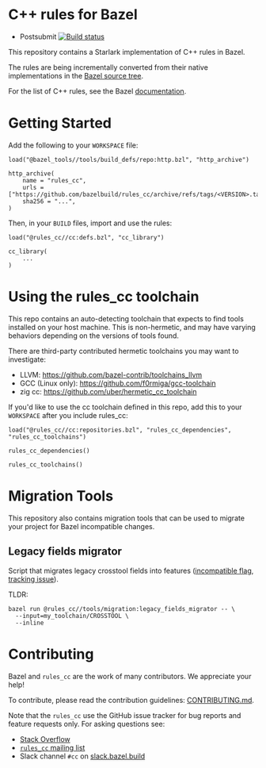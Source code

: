 # C++ rules for Bazel

* Postsubmit [![Build status](https://badge.buildkite.com/f03592ae2d7d25a2abc2a2ba776e704823fa17fd3e061f5103.svg?branch=main)](https://buildkite.com/bazel/rules-cc)

This repository contains a Starlark implementation of C++ rules in Bazel.

The rules are being incrementally converted from their native implementations in the [Bazel source tree](https://source.bazel.build/bazel/+/master:src/main/java/com/google/devtools/build/lib/rules/cpp/).

For the list of C++ rules, see the Bazel
[documentation](https://docs.bazel.build/versions/main/be/overview.html).

# Getting Started

Add the following to your `WORKSPACE` file:

```starlark
load("@bazel_tools//tools/build_defs/repo:http.bzl", "http_archive")

http_archive(
    name = "rules_cc",
    urls = ["https://github.com/bazelbuild/rules_cc/archive/refs/tags/<VERSION>.tar.gz"],
    sha256 = "...",
)
```

Then, in your `BUILD` files, import and use the rules:

```starlark
load("@rules_cc//cc:defs.bzl", "cc_library")

cc_library(
    ...
)
```

# Using the rules_cc toolchain

This repo contains an auto-detecting toolchain that expects to find tools installed on your host machine.
This is non-hermetic, and may have varying behaviors depending on the versions of tools found.

There are third-party contributed hermetic toolchains you may want to investigate:

- LLVM: <https://github.com/bazel-contrib/toolchains_llvm>
- GCC (Linux only): <https://github.com/f0rmiga/gcc-toolchain>
- zig cc: <https://github.com/uber/hermetic_cc_toolchain>

If you'd like to use the cc toolchain defined in this repo, add this to
your `WORKSPACE` after you include rules_cc:

```bzl
load("@rules_cc//cc:repositories.bzl", "rules_cc_dependencies", "rules_cc_toolchains")

rules_cc_dependencies()

rules_cc_toolchains()
```

# Migration Tools

This repository also contains migration tools that can be used to migrate your
project for Bazel incompatible changes.

## Legacy fields migrator

Script that migrates legacy crosstool fields into features
([incompatible flag](https://github.com/bazelbuild/bazel/issues/6861), 
[tracking issue](https://github.com/bazelbuild/bazel/issues/5883)).

TLDR:

```
bazel run @rules_cc//tools/migration:legacy_fields_migrator -- \
  --input=my_toolchain/CROSSTOOL \
  --inline
```

# Contributing

Bazel and `rules_cc` are the work of many contributors. We appreciate your help!

To contribute, please read the contribution guidelines: [CONTRIBUTING.md](https://github.com/bazelbuild/rules_cc/blob/main/CONTRIBUTING.md).

Note that the `rules_cc` use the GitHub issue tracker for bug reports and feature requests only.
For asking questions see:

* [Stack Overflow](https://stackoverflow.com/questions/tagged/bazel)
* [`rules_cc` mailing list](https://groups.google.com/forum/#!forum/cc-bazel-discuss)
* Slack channel `#cc` on [slack.bazel.build](https://slack.bazel.build)


